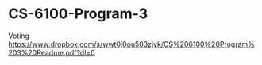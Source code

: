 # CS-6100-Program-3
Voting
https://www.dropbox.com/s/wwt0j0ou503zjyk/CS%206100%20Program%203%20Readme.pdf?dl=0
